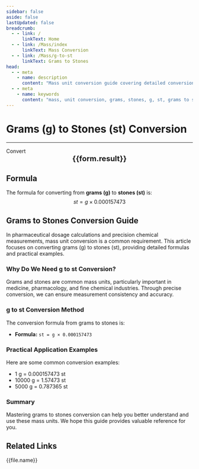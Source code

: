 ```yaml
---
sidebar: false
aside: false
lastUpdated: false
breadcrumb:
  - - link: /
      linkText: Home
  - - link: /Mass/index
      linkText: Mass Conversion
  - - link: /Mass/g-to-st
      linkText: Grams to Stones
head:
  - - meta
    - name: description
      content: "Mass unit conversion guide covering detailed conversion formulas and explanations from grams (g) to stones (st)."
  - - meta
    - name: keywords
      content: "mass, unit conversion, grams, stones, g, st, grams to stones, mass conversion guide"
---
```

# Grams (g) to Stones (st) Conversion
---
<script setup>
import { onMounted, reactive, inject, ref } from 'vue'
import { NButton, NForm, NFormItem, NInput, NInputNumber, NSelect, NCard, useMessage,NGrid ,NGi } from 'naive-ui'
import { defineClientComponent } from 'vitepress'
import { Mass } from '../files';

const convert = inject('convert')

const form = reactive({
  number: null,
  result: '',
})

const convertHandler = () => {
  if (form.number !== null && !isNaN(form.number)) {
    const convertedValue = parseFloat(form.number) * 0.000157473
    form.result = `${form.number}g = ${convertedValue.toFixed(6)}st`
  } else {
    form.result = 'Please enter a valid number.'
  }
}
</script>

<n-form size="large" :model="form">
  <n-form-item label="Grams (g)">
    <n-input-number v-model:value="form.number" placeholder="Enter grams" style="width: 100%" />
  </n-form-item>
  <n-form-item>
    <n-button type="info" @click="convertHandler" block>Convert</n-button>
  </n-form-item>
</n-form>

<n-card  embedded :bordered="false" hoverable>
  <div  style="text-align:center;font-size:20px;">
    <strong>{{form.result}}</strong>
  </div>
</n-card>

## Formula

The formula for converting from **grams (g)** to **stones (st)** is:
$$ st = g \times 0.000157473 $$

## Grams to Stones Conversion Guide

In pharmaceutical dosage calculations and precision chemical measurements, mass unit conversion is a common requirement. This article focuses on converting grams (g) to stones (st), providing detailed formulas and practical examples.

### Why Do We Need g to st Conversion?

Grams and stones are common mass units, particularly important in medicine, pharmacology, and fine chemical industries. Through precise conversion, we can ensure measurement consistency and accuracy.

### g to st Conversion Method

The conversion formula from grams to stones is:

- **Formula:** `st = g × 0.000157473`

### Practical Application Examples

Here are some common conversion examples:

- 1 g = 0.000157473 st
- 10000 g = 1.57473 st
- 5000 g = 0.787365 st

### Summary

Mastering grams to stones conversion can help you better understand and use these mass units. We hope this guide provides valuable reference for you.

## Related Links
<n-grid x-gap="12" :cols="2">
  <n-gi v-for="(file, index) in Mass" :key="index">
    <n-button
      text
      tag="a"
      :href="file.path"
      type="info"
    >
      {{file.name}}
    </n-button>
  </n-gi>
</n-grid>